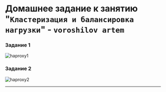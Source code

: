# Домашнее задание к занятию "`Кластеризация и балансировка нагрузки`" - `voroshilov artem`



### Задание 1

![haproxy1](https://github.com/user-attachments/assets/5288eefb-6d9c-44c1-9cb4-bcc8e0535e87)





### Задание 2

![haproxy2](https://github.com/user-attachments/assets/34c000b7-c8e1-469c-8de3-7ff80d800d15)



---



